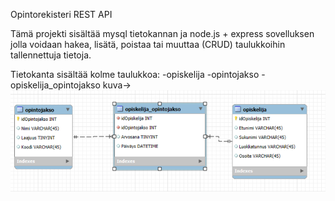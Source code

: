 Opintorekisteri REST API

Tämä projekti sisältää mysql tietokannan ja node.js + express sovelluksen jolla voidaan hakea, lisätä, poistaa tai muuttaa (CRUD) taulukkoihin tallennettuja tietoja. 

Tietokanta sisältää kolme taulukkoa:
-opiskelija
-opintojakso
-opiskelija_opintojakso
kuva-> ![ER-diagrammi](./ER-diagrammi_kuva.png)

